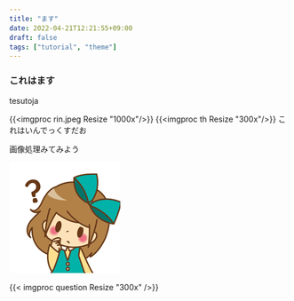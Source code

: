 ```yaml
---
title: "ます"
date: 2022-04-21T12:21:55+09:00
draft: false
tags: ["tutorial", "theme"]
---
```


### これはます

tesutoja

{{<imgproc rin.jpeg Resize "1000x"/>}}
{{<imgproc th Resize "300x"/>}}
これはいんでっくすだお

画像処理みてみよう


![q](./question.png)

{{< imgproc question Resize "300x" />}}
